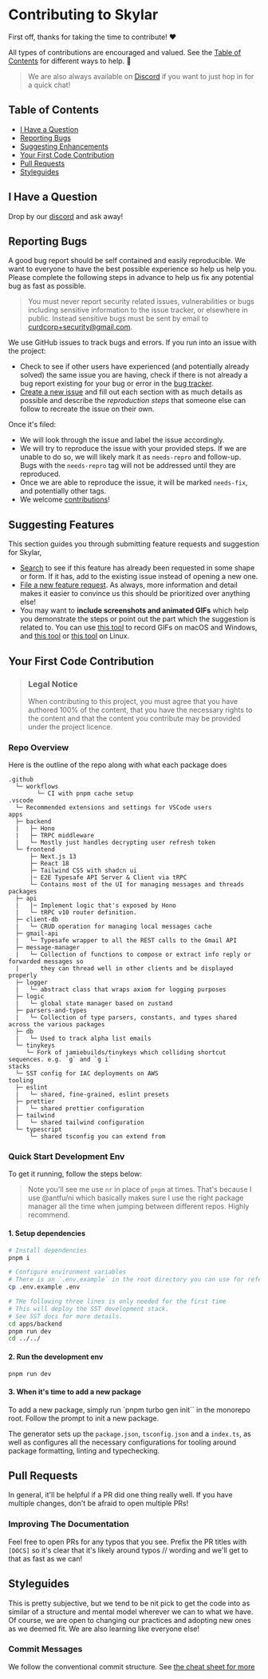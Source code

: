 # Contributing to Skylar

First off, thanks for taking the time to contribute! ❤️

All types of contributions are encouraged and valued. See the [Table of Contents](#table-of-contents) for different ways to help. 🎉

> We are also always available on [Discord](https://discord.gg/Hdws2uyCU7) if you want to just hop in for a quick chat!

## Table of Contents

- [I Have a Question](#i-have-a-question)
- [Reporting Bugs](#reporting-bugs)
- [Suggesting Enhancements](#suggesting-enhancements)
- [Your First Code Contribution](#your-first-code-contribution)
- [Pull Requests](#pull-requests)
- [Styleguides](#styleguides)

## I Have a Question

Drop by our [discord](https://discord.gg/Hdws2uyCU7) and ask away!

## Reporting Bugs

A good bug report should be self contained and easily reproducible. We want to everyone to have the best possible experience so help us help you. Please complete the following steps in advance to help us fix any potential bug as fast as possible.

> You must never report security related issues, vulnerabilities or bugs including sensitive information to the issue tracker, or elsewhere in public. Instead sensitive bugs must be sent by email to curdcorp+security@gmail.com.

We use GitHub issues to track bugs and errors. If you run into an issue with the project:

- Check to see if other users have experienced (and potentially already solved) the same issue you are having, check if there is not already a bug report existing for your bug or error in the [bug tracker](https://github.com/curdinc/skylar-email/issues?q=label%3Abug).
- [Create a new issue](https://github.com/curdinc/skylar-email/issues/new/choose) and fill out each section with as much details as possible and describe the _reproduction steps_ that someone else can follow to recreate the issue on their own.

Once it's filed:

- We will look through the issue and label the issue accordingly.
- We will try to reproduce the issue with your provided steps. If we are unable to do so, we will likely mark it as `needs-repro` and follow-up. Bugs with the `needs-repro` tag will not be addressed until they are reproduced.
- Once we are able to reproduce the issue, it will be marked `needs-fix`, and potentially other tags.
- We welcome [contributions](#your-first-code-contribution)!

## Suggesting Features

This section guides you through submitting feature requests and suggestion for Skylar,

- [Search](https://github.com/curdinc/skylar-email/issues) to see if this feature has already been requested in some shape or form. If it has, add to the existing issue instead of opening a new one.
- [File a new feature request](https://github.com/curdinc/skylar-email/issues/new/choose). As always, more information and detail makes it easier to convince us this should be prioritized over anything else!
- You may want to **include screenshots and animated GIFs** which help you demonstrate the steps or point out the part which the suggestion is related to. You can use [this tool](https://www.cockos.com/licecap/) to record GIFs on macOS and Windows, and [this tool](https://github.com/colinkeenan/silentcast) or [this tool](https://github.com/GNOME/byzanz) on Linux.

## Your First Code Contribution

> ### Legal Notice
>
> When contributing to this project, you must agree that you have authored 100% of the content, that you have the necessary rights to the content and that the content you contribute may be provided under the project licence.

### Repo Overview

Here is the outline of the repo along with what each package does

```text
.github
  └─ workflows
        └─ CI with pnpm cache setup
.vscode
  └─ Recommended extensions and settings for VSCode users
apps
  ├─ backend
  |   ├─ Hono
  |   ├─ TRPC middleware
  |   └─ Mostly just handles decrypting user refresh token
  └─ frontend
      ├─ Next.js 13
      ├─ React 18
      ├─ Tailwind CSS with shadcn ui
      |─ E2E Typesafe API Server & Client via tRPC
      └─ Contains most of the UI for managing messages and threads
packages
  ├─ api
  |   |─ Implement logic that's exposed by Hono
  |   └─ tRPC v10 router definition.
  ├─ client-db
  |   └─ CRUD operation for managing local messages cache
  ├─ gmail-api
  |   └─ Typesafe wrapper to all the REST calls to the Gmail API
  ├─ message-manager
  |   └─ Collection of functions to compose or extract info reply or forwarded messages so
  |      they can thread well in other clients and be displayed properly
  ├─ logger
  |   └─ abstract class that wraps axiom for logging purposes
  ├─ logic
  |   └─ global state manager based on zustand
  ├─ parsers-and-types
  |   └─ Collection of type parsers, constants, and types shared across the various packages
  ├─ db
  |   └─ Used to track alpha list emails
  └─ tinykeys
     └─ Fork of jamiebuilds/tinykeys which colliding shortcut sequences. e.g. `g` and `g i`
stacks
  └─ SST config for IAC deployments on AWS
tooling
  ├─ eslint
  |   └─ shared, fine-grained, eslint presets
  ├─ prettier
  |   └─ shared prettier configuration
  ├─ tailwind
  |   └─ shared tailwind configuration
  └─ typescript
      └─ shared tsconfig you can extend from
```

### Quick Start Development Env

To get it running, follow the steps below:

> Note you'll see me use `nr` in place of `pnpm` at times. That's because I use @antfu/ni which basically makes sure I use the right package manager all the time when jumping between different repos. Highly recommend.

#### 1. Setup dependencies

```bash
# Install dependencies
pnpm i

# Configure environment variables
# There is an `.env.example` in the root directory you can use for reference
cp .env.example .env

# THe following three lines is only needed for the first time
# This will deploy the SST development stack.
# See SST docs for more details.
cd apps/backend
pnpm run dev
cd ../../
```

#### 2. Run the development env

```bash
pnpm run dev
```

#### 3. When it's time to add a new package

To add a new package, simply run `pnpm turbo gen init`` in the monorepo root. Follow the prompt to init a new package.

The generator sets up the `package.json`, `tsconfig.json` and a `index.ts`, as well as configures all the necessary configurations for tooling around package formatting, linting and typechecking.

## Pull Requests

In general, it'll be helpful if a PR did one thing really well. If you have multiple changes, don't be afraid to open multiple PRs!

### Improving The Documentation

Feel free to open PRs for any typos that you see. Prefix the PR titles with `[DOCS]` so it's clear that it's likely around typos // wording and we'll get to that as fast as we can!

## Styleguides

This is pretty subjective, but we tend to be nit pick to get the code into as similar of a structure and mental model wherever we can to what we have. Of course, we are open to changing our practices and adopting new ones as we deemed fit. We are also learning like everyone else!

### Commit Messages

We follow the conventional commit structure. See [the cheat sheet for more](https://kapeli.com/cheat_sheets/Conventional_Commits.docset/Contents/Resources/Documents/index)
